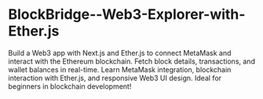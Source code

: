 # BlockBridge--Web3-Explorer-with-Ether.js
Build a Web3 app with Next.js and Ether.js to connect MetaMask and interact with the Ethereum blockchain. Fetch block details, transactions, and wallet balances in real-time. Learn MetaMask integration, blockchain interaction with Ether.js, and responsive Web3 UI design. Ideal for beginners in blockchain development!
